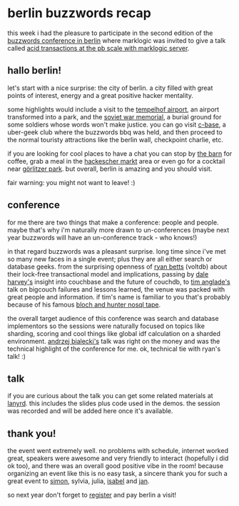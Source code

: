# berlin buzzwords recap

this week i had the pleasure to participate in the second edition of the [buzzwords conference in berlin](http://berlinbuzzwords.de/) where marklogic was invited to give a talk called [acid transactions at the pb scale with marklogic server](http://berlinbuzzwords.de/content/acid-transactions-pb-scale-marklogic-server).

## hallo berlin!

let's start with a nice surprise: the city of berlin. a city filled with great points of interest, energy and a great positive hacker mentality. 

some highlights would include a visit to the [tempelhof airport](http://en.wikipedia.org/wiki/berlin_tempelhof_airport), an airport transformed into a park, and the [soviet war memorial](http://en.wikipedia.org/wiki/soviet_war_memorial), a burial ground for some soldiers whose words won't make justice. you can go visit [c-base](http://www.c-base.org/), a uber-geek club where the buzzwords bbq was held, and then proceed to the normal touristy attractions like the berlin wall, checkpoint charlie, etc.

if you are looking for cool places to have a chat you can stop by [the barn](http://www.thebarn.de/) for coffee, grab a meal in the [hackescher markt](http://en.wikipedia.org/wiki/hackescher_markt) area or even go for a cocktail near [görlitzer park](http://de.wikipedia.org/wiki/g%c3%b6rlitzer_park). but overall, berlin is amazing and you should visit. 

fair warning: you might not want to leave! :)

## conference

for me there are two things that make a conference: people and people. maybe that's why i'm naturally more drawn to un-conferences (maybe next year buzzwords will have an un-conference track - who knows!)

in that regard buzzwords was a pleasant surprise. long time since i've met so many new faces in a single event; plus they are all either search or database geeks. from the surprising openness of [ryan betts](http://twitter.com/ryanbetts) (voltdb) about their lock-free transactional model and implications, passing by [dale harvey's](http://twitter.com/daleharvey) insight into couchbase and the future of couchdb, to [tim anglade's](http://twitter.com/timanglade) talk on bigcouch failures and lessons learned, the venue was packed with great people and information. if tim's name is familiar to you that's probably because of his famous [bloch and hunter nosql tape](http://nosqltapes.com/video/eric-bloch-jason-hunter-marklogic). 

the overall target audience of this conference was search and database implementors so the sessions were naturally focused on topics like sharding, scoring and cool things like global idf calculation on a sharded environment. [andrzej bialecki's](http://berlinbuzzwords.de/content/andrzej-bia%c5%82ecki) talk was right on the money and was the technical highlight of the conference for me. ok, technical tie with ryan's talk! :)

## talk

if you are curious about the talk you can get some related materials at [lanyrd](http://lanyrd.com/2011/berlinbuzzwords/sdzbg/). this includes the slides plus code used in the demos. the session was recorded and will be added here once it's available.

## thank you!

the event went extremely well. no problems with schedule, internet worked great, speakers were awesome and very friendly to interact (hopefully i did ok too), and there was an overall good positive vibe in the room! because organizing an event like this is no easy task, a sincere thank you for such a great event to [simon](https://twitter.com/s1m0nw), sylvia, julia, [isabel](http://twitter.com/mainec) and [jan](https://twitter.com/janl).

so next year don't forget to [register](http://berlinbuzzwords.de/) and pay berlin a visit!